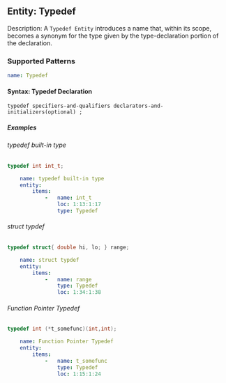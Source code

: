 ## Entity: Typedef

Description: A `Typedef Entity` introduces a name that, within its scope, becomes a synonym for the type given by the type-declaration portion of the declaration.

### Supported Patterns

```yaml
name: Typedef
```

#### Syntax: Typedef Declaration
```text
typedef specifiers-and-qualifiers declarators-and-initializers(optional) ;	
```
##### Examples

###### typedef built-in type
```cpp
typedef int int_t;
```

```yaml
    name: typedef built-in type
    entity:
        items:
            -   name: int_t
                loc: 1:13:1:17
                type: Typedef
```

###### struct typdef 
```cpp
typedef struct{ double hi, lo; } range;
```

```yaml
    name: struct typdef 
    entity:
        items:
            -   name: range
                type: Typedef
                loc: 1:34:1:38
```

###### Function Pointer Typedef
```cpp
typedef int (*t_somefunc)(int,int);
```
```yaml
    name: Function Pointer Typedef
    entity:
        items:
            -   name: t_somefunc
                type: Typedef
                loc: 1:15:1:24
```
